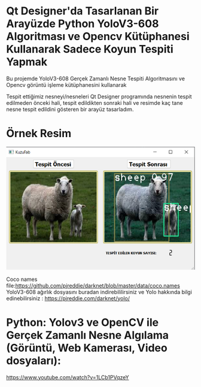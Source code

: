 # Qt Designer'da Tasarlanan Bir Arayüzde Python YoloV3-608 Algoritması ve Opencv Kütüphanesi Kullanarak Sadece Koyun Tespiti Yapmak


Bu projemde YoloV3-608 Gerçek Zamanlı Nesne Tespiti Algoritmasını ve Opencv görüntü işleme kütüphanesini kullanarak 

Tespit ettiğimiz nesneyi/nesneleri Qt Designer programında nesnenin tespit edilmeden önceki hali, tespit edildikten sonraki hali ve resimde kaç tane nesne tespit edildini gösteren bir arayüz tasarladım.
# Örnek Resim
![alt text](https://github.com/AtaMesutKilinc/SheepDetection/blob/main/sample%20interface.jpg?raw=true)

Coco names file:https://github.com/pjreddie/darknet/blob/master/data/coco.names
YoloV3-608 ağırlık dosyasını buradan indirebililirsiniz ve Yolo hakkında bilgi edinebilirsiniz : https://pjreddie.com/darknet/yolo/  
# Python: Yolov3 ve OpenCV ile Gerçek Zamanlı Nesne Algılama (Görüntü, Web Kamerası, Video dosyaları):
https://www.youtube.com/watch?v=1LCb1PVqzeY



  

